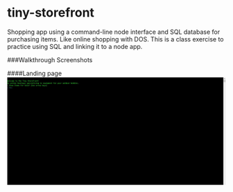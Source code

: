 # tiny-storefront
Shopping app using a command-line node interface and SQL database for purchasing items. Like online shopping with DOS. This is a class exercise to practice using SQL and linking it to a node app.

###Walkthrough Screenshots

####Landing page
![Landing page and welcome](https://github.com/CodeQuiver/tiny-storefront/blob/master/screenshots/AppScreenshot1.JPG)

